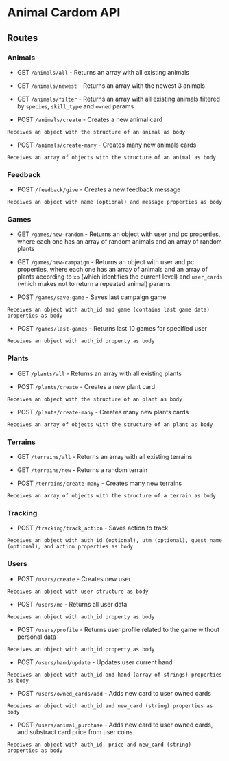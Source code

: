 # Animal Cardom API

## Routes

### Animals

- GET `/animals/all` - Returns an array with all existing animals

- GET `/animals/newest` - Returns an array with the newest 3 animals

- GET `/animals/filter` - Returns an array with all existing animals filtered by `species`, `skill_type` and `owned` params

- POST `/animals/create` - Creates a new animal card

```
Receives an object with the structure of an animal as body
```

- POST `/animals/create-many` - Creates many new animals cards

```
Receives an array of objects with the structure of an animal as body
```

### Feedback

- POST `/feedback/give` - Creates a new feedback message

```
Receives an object with name (optional) and message properties as body
```

### Games

- GET `/games/new-random` - Returns an object with user and pc properties, where each one has an array of random animals and an array of random plants

- GET `/games/new-campaign` - Returns an object with user and pc properties, where each one has an array of animals and an array of plants according to `xp` (which identifies the current level) and `user_cards` (which makes not to return a repeated animal) params

- POST `/games/save-game` - Saves last campaign game

```
Receives an object with auth_id and game (contains last game data) properties as body
```

- POST `/games/last-games` - Returns last 10 games for specified user

```
Receives an object with auth_id property as body
```

### Plants

- GET `/plants/all` - Returns an array with all existing plants

- POST `/plants/create` - Creates a new plant card

```
Receives an object with the structure of an plant as body
```

- POST `/plants/create-many` - Creates many new plants cards

```
Receives an array of objects with the structure of an plant as body
```

### Terrains

- GET `/terrains/all` - Returns an array with all existing terrains

- GET `/terrains/new` - Returns a random terrain

- POST `/terrains/create-many` - Creates many new terrains

```
Receives an array of objects with the structure of a terrain as body
```

### Tracking

- POST `/tracking/track_action` - Saves action to track

```
Receives an object with auth_id (optional), utm (optional), guest_name (optional), and action properties as body
```

### Users

- POST `/users/create` - Creates new user

```
Receives an object with user structure as body
```

- POST `/users/me` - Returns all user data

```
Receives an object with auth_id property as body
```

- POST `/users/profile` - Returns user profile related to the game without personal data

```
Receives an object with auth_id property as body
```

- POST `/users/hand/update` - Updates user current hand

```
Receives an object with auth_id and hand (array of strings) properties as body
```

- POST `/users/owned_cards/add` - Adds new card to user owned cards

```
Receives an object with auth_id and new_card (string) properties as body
```

- POST `/users/animal_purchase` - Adds new card to user owned cards, and substract card price from user coins

```
Receives an object with auth_id, price and new_card (string) properties as body
```
